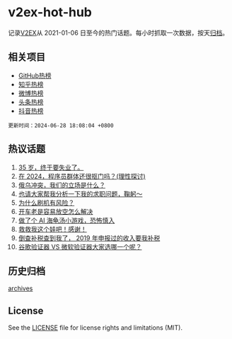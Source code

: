 # v2ex-hot-hub

 记录[V2EX](https://www.v2ex.com/)从 2021-01-06 日至今的热门话题。每小时抓取一次数据，按天[归档](archives)。
 
 ## 相关项目

- [GitHub热榜](https://github.com/snaildev/github-hot-hub)
- [知乎热榜](https://github.com/snaildev/zhihu-hot-hub)
- [微博热榜](https://github.com/snaildev/weibo-hot-hub)
- [头条热榜](https://github.com/snaildev/toutiao-hot-hub)
- [抖音热榜](https://github.com/snaildev/douyin-hot-hub)


 `更新时间：2024-06-28 18:08:04 +0800`

## 热议话题

1. [35 岁，终于要失业了。](https://www.v2ex.com/t/1053306)
1. [在 2024，程序员群体还很抠门吗？(理性探讨)](https://www.v2ex.com/t/1053268)
1. [俄乌冲突，我们的立场是什么？](https://www.v2ex.com/t/1053382)
1. [也请大家帮我分析一下我的求职问题，鞠躬～](https://www.v2ex.com/t/1053208)
1. [为什么刷机有风险？](https://www.v2ex.com/t/1053249)
1. [开车老是容易放空怎么解决](https://www.v2ex.com/t/1053239)
1. [做了个 AI 海龟汤小游戏，恐怖慎入](https://www.v2ex.com/t/1053293)
1. [救救我这个娃吧！感谢！](https://www.v2ex.com/t/1053185)
1. [倒查补税查到我了， 2019 年申报过的收入要我补税](https://www.v2ex.com/t/1053281)
1. [谷歌验证器 VS 微软验证器大家选哪一个呢？](https://www.v2ex.com/t/1053174)

## 历史归档

[archives](archives)

## License

See the [LICENSE](LICENSE) file for license rights and limitations (MIT).
